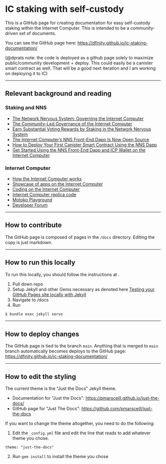 # IC staking with self-custody

This is a GitHub page for creating documentation for easy self-custody staking within the Internet Computer. This is intended to be a community-driven set of documents.

You can see the GitHub page here: https://dfinity.github.io/ic-staking-documentation/

(@dprats note: the code is deployed as a github page solely to maximize public/community development + deploy. This could easily be a canister smart contract as well. That will be a good next iteration and I am working on deploying it to IC)

* * *
## Relevant background and reading

### Staking and NNS
* [The Network Nervous System: Governing the Internet Computer](https://medium.com/dfinity/the-network-nervous-system-governing-the-internet-computer-1d176605d66a)
* [The Community-Led Governance of the Internet Computer](https://medium.com/dfinity/the-community-led-governance-of-the-internet-computer-b863cd2975ba)
* [Earn Substantial Voting Rewards by Staking in the Network Nervous System](https://medium.com/dfinity/earn-substantial-voting-rewards-by-staking-in-the-network-nervous-system-7eb5cf988182)
* [The Internet Computer’s NNS Front-End Dapp Is Now Open Source](https://medium.com/dfinity/the-internet-computers-nns-front-end-dapp-is-now-open-source-3925edc21c49)
* [How to Deploy Your First Canister Smart Contract Using the NNS Dapp](https://medium.com/dfinity/how-to-deploy-your-first-canister-using-the-nns-dapp-c8b75e01a05b)
* [Get Started Using the NNS Front-End Dapp and ICP Wallet on the Internet Computer](https://medium.com/dfinity/getting-started-on-the-internet-computers-network-nervous-system-app-wallet-61ecf111ea11)

### Internet Computer
* [How the Internet Computer works](https://dfinity.org/howitworks/)
* [Showcase of apps on the Internet Computer](https://dfinity.org/showcase)
* [Coding on the Internet Computer](https://smartcontracts.org/)
* [Internet Computer replica code](https://github.com/dfinity/ic)
* [Motoko Playground](https://m7sm4-2iaaa-aaaab-qabra-cai.raw.ic0.app/)
* [Developer Forum](https://forum.dfinity.org/)

* * *
## How to contribute

The GitHub page is composed of pages in the `/docs` directory. Editing the copy is just markdown.

* * *
## How to run this locally

To run this locally, you should follow the instructions at .

1. Pull down repo
2. Setup Jekyll and other Gems necessary as denoted here [Testing your GitHub Pages site locally with Jekyll](https://docs.github.com/en/pages/setting-up-a-github-pages-site-with-jekyll/testing-your-github-pages-site-locally-with-jekyll)
3. Navigate to /docs
4. Run 
```bash 
$ bundle exec jekyll serve
``` 

* * *
## How to deploy changes

The GitHub page is tied to the branch `main`. Anything that is merged to `main` branch automatically becomes deploys to the GitHub page: https://dfinity.github.io/ic-staking-documentation/

* * *
## How to edit the styling

The current theme is the "Just the Docs" Jekyll theme.

* Documentation for "Just the Docs": https://pmarsceill.github.io/just-the-docs/
* GitHub page for "Just The Docs": https://github.com/pmarsceill/just-the-docs

If you want to change the theme altogether, you need to do the following: 

1. Edit the `_config.yml` file and edit the line that reads to add whatever theme you chose.

```
theme: "just-the-docs"
```

2. Run `gem install` to install the theme you chose
